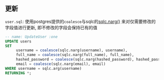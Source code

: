 ## 更新

`user.sql`:
使用postgres提供的`coalesce`与sqlc的[sqlc.narg()](https://docs.sqlc.dev/en/stable/reference/macros.html#sqlc-narg)
来对仅需要修改的字段值进行更新,
即不修改的字段会保持已有的值

```sql
-- name: UpdateUser :one
UPDATE users
SET
     username = coalesce(sqlc.narg(username), username),
     full_name = coalesce(sqlc.narg(full_name), full_name),
     hashed_password = coalesce(sqlc.narg(hashed_password), hashed_password),
     email = coalesce(sqlc.narg(email), email)
WHERE username = sqlc.arg(username)
RETURNING *;

```
